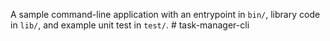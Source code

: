 A sample command-line application with an entrypoint in `bin/`, library code
in `lib/`, and example unit test in `test/`.
#   t a s k - m a n a g e r - c l i  
 